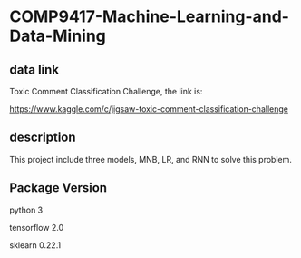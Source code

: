 # COMP9417-Machine-Learning-and-Data-Mining

## data link
Toxic Comment Classification Challenge, the link is:

https://www.kaggle.com/c/jigsaw-toxic-comment-classification-challenge

## description
This project include three models, MNB, LR, and RNN to solve this problem.

## Package Version
python 3

tensorflow 2.0

sklearn 0.22.1

